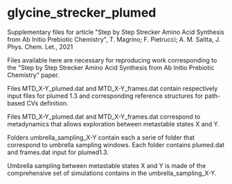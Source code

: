 # glycine_strecker_plumed
Supplementary files for article "Step by Step Strecker Amino Acid Synthesis from Ab Initio Prebiotic Chemistry", T. Magrino; F. Pietrucci; A. M. Saitta, J. Phys. Chem. Let., 2021

Files available here are necessary for reproducing work corresponding to the "Step by Step Strecker Amino Acid Synthesis from Ab Initio Prebiotic Chemistry" paper.

Files MTD_X-Y_plumed.dat and  MTD_X-Y_frames.dat contain respectively input files for plumed 1.3 and corresponding reference structures for path-based CVs definition.

Files MTD_X-Y_plumed.dat and  MTD_X-Y_frames.dat correspond to metadynamics that allows exploration between metastable states X and Y.

Folders umbrella_sampling_X-Y contain each a serie of folder that correspond to umbrella sampling windows. Each folder contains plumed.dat and frames.dat input for plumed1.3.

Umbrella sampling between metastable states X and Y is made of the comprehensive set of simulations contains in the umbrella_sampling_X-Y.
